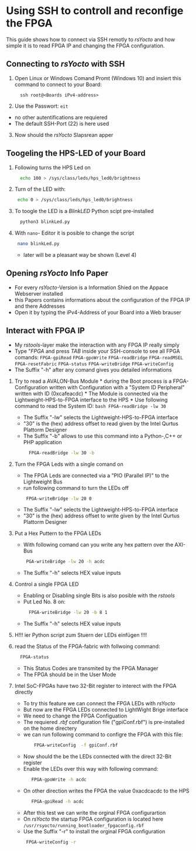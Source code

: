# Using SSH to controll and reconfige the FPGA
This guide shows how to connect via SSH remotly to *rsYocto* and how simple it is to read FPGA IP and changing the FPGA configuration. 

## Connecting to *rsYocto* with SSH
1. Open Linux or Windows Comand Promt (Windows 10) and insiert this command to connect to your Board:
    ```
      ssh root@<Boards iPv4-address>
    ```
2. Use the Passwort: `eit`
  * no other autentifications are requiered
  * The default SSH-Port (22) is here used 
3. Now should the *rsYocto* Slapsrean apper

## Toogeling the HPS-LED of your Board
1. Following turns the HPS Led on
    ```bash
      echo 100 > /sys/class/leds/hps_led0/brightness
    ```
2.  Turn of the LED with:
    ```bash
     echo 0 > /sys/class/leds/hps_led0/brightness
    ```
3. To toogle the LED is a *BlinkLED* Python scipt pre-installed
    ```bash 
      python3 blinkLed.py
    ```
4. With `nano`- Editor it is posible to change the script
    ```bash 
     nano blinkLed.py
   ```
   * later will be a pleasant way be shown (Level 4) 
   
## Opening *rsYocto* Info Paper 
  * For every *rsYocto*-Version is a Information Shied on the Appace Webserver installed
  * this Papers contains informations about the configuration of the FPGA IP and there Addresses 
  * Open it by typing the iPv4-Address of your Board into a Web brauser
  
## Interact with FPGA IP
  * My *rstools*-layer make the interaction with any FPGA IP really simply
  * Type "*FPGA* and press *TAB* inside your SSH-console to see all FPGA comands:
  `FPGA-gpiRead` `FPGA-gpoWrite` `FPGA-readBridge` `FPGA-readMSEL` `FPGA-resetFabric`
  `FPGA-status` `FPGA-writeBridge` `FPGA-writeConfig`
  * The Suffix "-h" after any comand gives you detailed informations  
  1. Try to read a AVALON-Bus Module
    * during the Boot process is a FPGA-Configuration written with Configuration 
      with a "System ID Peripheral" written with ID (0xcafeacdc)
    * The Module is connected via the Lightweight-HPS-to-FPGA interface to the HPS
    * Use following command to read the System ID:
           ```bash
             FPGA-readBridge -lw 30
           ```
      * The Suffix "-lw" selects the Lightweight-HPS-to-FPGA interface
      * "30" is the (hex) address offset to read given by the Intel Qurtus Plattorm Designer
      * The Suffix "-b" allows to use this command into a Python-,C++ or PHP application
           ```bash
             FPGA-readBridge -lw 30 -b
           ```
  2. Turn the FPGA Leds with a single comand on
      * The FPGA Leds are connected via a "PIO (Parallel IP)" to the Lightweight Bus
      * run following command to turn the LEDs off
          ```bash
           FPGA-writeBridge -lw 20 0
          ```
      * The Suffix "-lw" selects the Lightweight-HPS-to-FPGA interface
      * "30" is the (hex) address offset to write given by the Intel Qurtus Plattorm Designer
      
  3. Put a Hex Puttern to the FPGA LEDs
      * With following comand can you write any hex pattern over the AXI-Bus 
        ```bash
         PGA-writeBridge -lw 20 -h acdc
        ```
       * The Suffix "-h" selects HEX value inputs 
  4. Control a single FPGA LED
      * Enabling or Disabling single Bits is also posible with the *rstools* 
      * Put Led No. 8 on:  
         ```bash
           FPGA-writeBridge -lw 20 -b 8 1
         ```
      * The Suffix "-h" selects HEX value inputs 
  5. H!!! ier Python script zum Stuern der LEDs einfügen !!!!    
      
  6. read the Status of the FPGA-fabric with follwoing command:
        ```bash
          FPGA-status
        ````
      * This Status Codes are transmited by the FPGA Manager
      * The FPGA should be in the User Mode
7. Intel SoC-FPGAs have two 32-Bit register to interect with the FPGA directly
    * To try this feature we can connect the FPGA LEDs with *rsYocto* 
    * But now are the FPGA LEDs connected to LightWight Brige interface
    * We need to change the FPGA Configuation
    * The requiered *.rbf* configuration file ("gpiConf.rbf") is pre-installed on the home directery
    * we can run following command to configre the FPGA with this file:
        ```bash
            FPGA-writeConfig  -f gpiConf.rbf
        ```
    * Now should the be the LEDs connected with the direct 32-Bit register
    * Enable the LEDs over this way with following command:
        ```bash
           FPGA-gpoWrite -h acdc
        ```
    * On other direction writes the FPGA the value 0xacdcacdc to the HPS
        ```bash
           FPGA-gpiRead -h acdc
        ```
     * After this test we can write the orginal FPGA configurartion
     * On *rsYocto* the startup FPGA configuration is located here `/usr/rsyocto/running_bootloader_fpgaconfig.rbf`
     * Use the Suffix "-r" to install the orginal FPGA configuration 
        ```bash
         FPGA-writeConfig -r 
        ```
